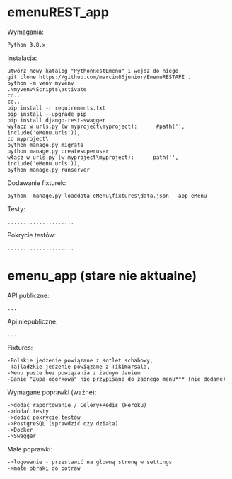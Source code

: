 ﻿emenuREST_app
===========

Wymagania:

    Python 3.8.x

Instalacja:

	utwórz nowy katalog "PythonRestEmenu" i wejdz do niego
	git clone https://github.com/marcin86junior/EmenuRESTAPI .
	python -m venv myvenv
	.\myvenv\Scripts\activate
	cd..
	cd..
	pip install -r requirements.txt
	pip install --upgrade pip 
	pip install django-rest-swagger
	wyłacz w urls.py (w myproject\myproject):      #path('', include('eMenu.urls')),
	cd myproject\
	python manage.py migrate
	python manage.py createsuperuser
	włacz w urls.py (w myproject\myproject):      path('', include('eMenu.urls')),
	python manage.py runserver

Dodawanie fixturek:

	python  manage.py loaddata eMenu\fixtures\data.json --app eMenu

Testy:
	
	.....................

Pokrycie testów:

	.....................


emenu_app (stare nie aktualne)
===========

API publiczne:

	...

Api niepubliczne:

	...

Fixtures:

	-Polskie jedzenie powiązane z Kotlet schabowy,
	-Tajladzkie jedzenie powiązane z Tikimarsala,
	-Menu puste bez powiązania z żadnym daniem
	-Danie "Zupa ogórkowa" nie przypisane do żadnego menu*** (nie dodane)

Wymagane poprawki (ważne):

	->dodać raportowanie / Celery+Redis (Heroku)
	->dodać testy
	->dodać pokrycie testów
	->PostgreSQL (sprawdzić czy działa)
	->Docker
	->Swagger

Małe poprawki:

	->logowanie - przestawić na głowną stronę w settings
	->małe obraki do potraw 
